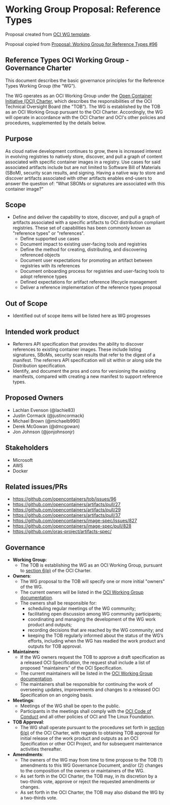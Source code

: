 # Working Group Proposal: Reference Types

Proposal created from [OCI WG template](https://github.com/opencontainers/tob/blob/master/WG-TEMPLATE.md).

Proposal copied from [Proposal: Working Group for Reference Types #96](https://github.com/opencontainers/tob/issues/96)

## Reference Types OCI Working Group - Governance Charter

This document describes the basic governance principles for the Reference Types Working Group (the “WG”).

The WG operates as an OCI Working Group under the [Open Container Initiative (OCI) Charter](https://github.com/opencontainers/tob/blob/master/CHARTER.md), which describes the responsibilities of the OCI Technical Oversight Board (the "TOB”). The WG is established by the TOB as an OCI Working Group pursuant to the OCI Charter. Accordingly, the WG will operate in accordance with the OCI Charter and OCI's other policies and procedures, supplemented by the details below.

## Purpose

As cloud native development continues to grow, there is increased interest in evolving registries to natively store, discover, and pull a graph of content associated with specific container images in a registry. Use cases for said associated artifacts include but are not limited to Software Bill of Materials (SBoM), security scan results, and signing. Having a native way to store and discover artifacts associated with other artifacts enables end-users to answer the question of: “What SBOMs or signatures are associated with this container image?”

## Scope

* Define and deliver the capability to store, discover, and pull a graph of artifacts associated with a specific artifacts to OCI distribution compliant registries. These set of capabilities has been commonly known as "reference types" or "references".
  * Define supported use cases
  * Document impact to existing user-facing tools and registries
  * Define the method for creating, distributing, and discovering referenced objects
  * Document user expectations for promoting an artifact between registries with its references
  * Document onboarding process for registries and user-facing tools to adopt reference types
  * Defined expectations for artifact reference lifecycle management
  * Deliver a reference implementation of the reference types proposal

## Out of Scope

* Identified out of scope items will be listed here as WG progresses

## Intended work product

* Referrers API specification that provides the ability to discover references to existing container images. These include listing signatures, SBoMs, security scan results that refer to the digest of a manifest. The referrers API specification will sit within or along side the Distribution specification.
* Identify, and document the pros and cons for versioning the existing manifests, compared with creating a new manifest to support reference types.

## Proposed Owners

* Lachlan Evenson (@lachie83)
* Justin Cormack (@justincormack)
* Michael Brown (@michaelb990)
* Derek McGowan (@dmcgowan)
* Jon Johnson (@jonjohnsonjr)

## Stakeholders

* Microsoft
* AWS
* Docker

## Related issues/PRs

* https://github.com/opencontainers/tob/issues/96
* https://github.com/opencontainers/artifacts/pull/27
* https://github.com/opencontainers/artifacts/pull/29
* https://github.com/opencontainers/artifacts/pull/37
* https://github.com/opencontainers/image-spec/issues/827
* https://github.com/opencontainers/image-spec/pull/828
* https://github.com/oras-project/artifacts-spec/

## Governance

* **Working Group**:
  * The TOB is establishing the WG as an OCI Working Group, pursuant to [section 6(p)](https://github.com/opencontainers/tob/blob/master/CHARTER.md#6-technical-oversight-board-tob) of the OCI Charter.
* **Owners**:
  * The WG proposal to the TOB will specify one or more initial "owners" of the WG.
  * The current owners will be listed in the [OCI Working Group documentation](https://github.com/opencontainers/tob/blob/master/WG-INFO.md).
  * The owners shall be responsible for:
    * scheduling regular meetings of the WG community;
    * facilitating open discussion among WG community participants;
    * coordinating and managing the development of the WG work product and outputs;
    * recording decisions that are reached by the WG community; and
    * keeping the TOB regularly informed about the status of the WG’s efforts, including when the WG has readied the work product and outputs for TOB approval.
* **Maintainers**:
  * If the WG owners request the TOB to approve a draft specification as a released OCI Specification, the request shall include a list of proposed "maintainers" of the OCI Specification.
  * The current maintainers will be listed in the [OCI Working Group documentation](https://github.com/opencontainers/tob/blob/master/WG-INFO.md).
  * The maintainers shall be responsible for continuing the work of overseeing updates, improvements and changes to a released OCI Specification on an ongoing basis.
* **Meetings**:
  * Meetings of the WG shall be open to the public.
  * Participants in the meetings shall comply with the [OCI Code of Conduct](https://github.com/opencontainers/.github/blob/master/CODE_OF_CONDUCT.md) and all other policies of OCI and The Linux Foundation.
* **TOB Approval**:
  * The WG shall operate pursuant to the procedures set forth in [section 6(p)](https://github.com/opencontainers/tob/blob/master/CHARTER.md#6-technical-oversight-board-tob) of the OCI Charter, with regards to obtaining TOB approval for initial release of the work product and outputs as an OCI Specification or other OCI Project, and for subsequent maintenance activities thereafter.
* **Amendments**:
  * The owners of the WG may from time to time propose to the TOB (1) amendments to this WG Governance Document, and/or (2) changes to the composition of the owners or maintainers of the WG.
  * As set forth in the OCI Charter, the TOB may, in its discretion by a two-thirds vote, approve or reject the requested amendments or changes.
  * As set forth in the OCI Charter, the TOB may also disband the WG by a two-thirds vote.